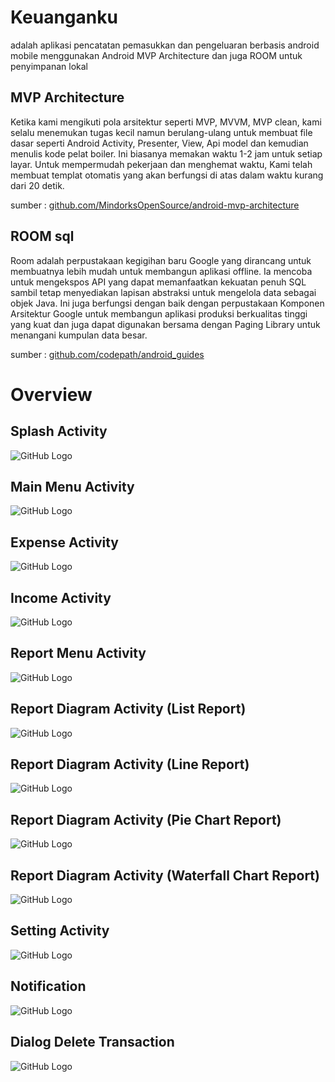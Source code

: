 # Keuanganku

adalah aplikasi pencatatan pemasukkan dan pengeluaran berbasis android mobile
menggunakan Android MVP Architecture dan juga ROOM untuk penyimpanan lokal


## MVP Architecture

Ketika kami mengikuti pola arsitektur seperti MVP, MVVM, MVP clean, 
kami selalu menemukan tugas kecil namun berulang-ulang untuk membuat 
file dasar seperti Android Activity, Presenter, View, Api model dan 
kemudian menulis kode pelat boiler. Ini biasanya memakan waktu 1-2 jam 
untuk setiap layar. Untuk mempermudah pekerjaan dan menghemat waktu, 
Kami telah membuat templat otomatis yang akan berfungsi di atas dalam 
waktu kurang dari 20 detik.

sumber : [github.com/MindorksOpenSource/android-mvp-architecture](https://github.com/MindorksOpenSource/android-mvp-architecture)




## ROOM sql

Room adalah perpustakaan kegigihan baru Google yang dirancang untuk
membuatnya lebih mudah untuk membangun aplikasi offline. 
Ia mencoba untuk mengekspos API yang dapat memanfaatkan 
kekuatan penuh SQL sambil tetap menyediakan lapisan abstraksi 
untuk mengelola data sebagai objek Java. Ini juga berfungsi dengan baik 
dengan perpustakaan Komponen Arsitektur Google untuk membangun aplikasi 
produksi berkualitas tinggi yang kuat dan juga dapat digunakan bersama 
dengan Paging Library untuk menangani kumpulan data besar.


sumber : [github.com/codepath/android_guides](https://github.com/codepath/android_guides)




# Overview



## Splash Activity

![GitHub Logo](/design/app_1.png) 




## Main Menu Activity

![GitHub Logo](/design/app_2.png) 




## Expense Activity

![GitHub Logo](/design/app_3.png) 




## Income Activity

![GitHub Logo](/design/app_4.png) 




## Report Menu Activity

![GitHub Logo](/design/app_5.png) 




## Report Diagram Activity (List Report)

![GitHub Logo](/design/app_6.png) 



## Report Diagram Activity (Line Report)

![GitHub Logo](/design/app_7.png) 




## Report Diagram Activity (Pie Chart Report)

![GitHub Logo](/design/app_8.png) 




## Report Diagram Activity (Waterfall Chart Report)

![GitHub Logo](/design/app_9.png) 




## Setting Activity

![GitHub Logo](/design/app_10.png) 




## Notification

![GitHub Logo](/design/app_11.png) 



## Dialog Delete Transaction

![GitHub Logo](/design/app_12.png) 